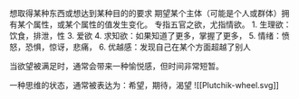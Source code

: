 想取得某种东西或想达到某种目的的要求
	期望某个主体（可能是个人或群体）拥有某个属性，或某个属性的值发生变化。
专指五官之欲，尤指情欲。
	1. 生理欲：饮食，排泄，性
	3. 爱欲
	4. 求知欲：如果知道了更多，掌握了更多，
	5. 情绪：愤怒，恐惧，惊讶，悲痛，
	6. 优越感：发现自己在某个方面超越了别人

当欲望被满足时，通常会带来一种愉悦感，但时间非常短暂。

一种思维的状态，通常被表达为：希望，期待，渴望
![[Plutchik-wheel.svg]] 